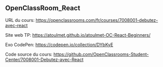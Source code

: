 OpenClassRoom_React
---------------------------

URL du cours:
https://openclassrooms.com/fr/courses/7008001-debutez-avec-react

Site web TP:
https://atoulmet.github.io/atoulmet-OC-React-Beginners/

Exo CodePen:
https://codepen.io/collection/DYbKyE

Code source du cours:
https://github.com/OpenClassrooms-Student-Center/7008001-Debutez-avec-React